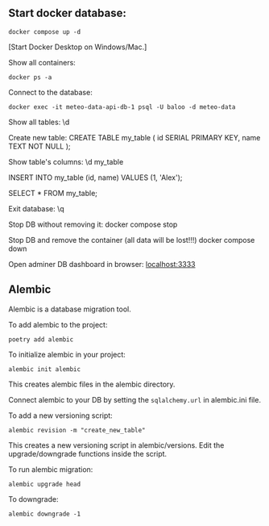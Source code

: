 ## Start docker database:
```
docker compose up -d
```

[Start Docker Desktop on Windows/Mac.]

Show all containers:
```
docker ps -a
```

Connect to the database:
```
docker exec -it meteo-data-api-db-1 psql -U baloo -d meteo-data
```
Show all tables:
\d

Create new table:
CREATE TABLE my_table (
    id SERIAL PRIMARY KEY,
    name TEXT NOT NULL
);

Show table's columns:
\d my_table

INSERT INTO my_table (id, name) VALUES (1, 'Alex');

SELECT * FROM my_table;

Exit database:
\q 

Stop DB without removing it:
docker compose stop

Stop DB and remove the container (all data will be lost!!!)
docker compose down

Open adminer DB dashboard in browser: [localhost:3333](http://localhost:3333/)

## Alembic 

Alembic is a database migration tool.

To add alembic to the project:
```
poetry add alembic
```

To initialize alembic in your project:
```
alembic init alembic
```
This creates alembic files in the alembic directory.

Connect alembic to your DB by setting the `sqlalchemy.url` in alembic.ini file.

To add a new versioning script:
```
alembic revision -m "create_new_table"
```
This creates a new versioning script in alembic/versions. Edit the upgrade/downgrade
functions inside the script.

To run alembic migration:
```
alembic upgrade head
```

To downgrade:
```
alembic downgrade -1
```